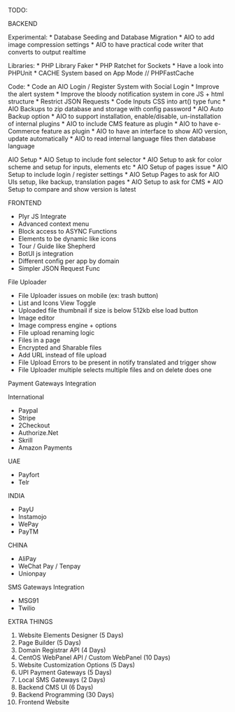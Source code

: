 TODO:

BACKEND

Experimental:
    * Database Seeding and Database Migration
    * AIO to add image compression settings
    * AIO to have practical code writer that converts to output realtime

Libraries:
    * PHP Library Faker
    * PHP Ratchet for Sockets
    * Have a look into PHPUnit
    * CACHE System based on App Mode // PHPFastCache

Code:
    * Code an AIO Login / Register System with Social Login
    * Improve the alert system
    * Improve the bloody notification system in core JS + html structure
    * Restrict JSON Requests
    * Code Inputs CSS into art() type func
    * AIO Backups to zip database and storage with config password
    * AIO Auto Backup option
    * AIO to support installation, enable/disable, un-installation of internal plugins
    * AIO to include CMS feature as plugin
    * AIO to have e-Commerce feature as plugin
    * AIO to have an interface to show AIO version, update automatically
    * AIO to read internal language files then database language

AIO Setup
    * AIO Setup to include font selector
    * AIO Setup to ask for color scheme and setup for inputs, elements etc
    * AIO Setup of pages issue
    * AIO Setup to include login / register settings
    * AIO Setup Pages to ask for AIO UIs setup, like backup, translation pages
    * AIO Setup to ask for CMS
    * AIO Setup to compare and show version is latest

FRONTEND

* Plyr JS Integrate
* Advanced context menu
* Block access to ASYNC Functions
* Elements to be dynamic like icons
* Tour / Guide like Shepherd
* BotUI js integration
* Different config per app by domain
* Simpler JSON Request Func

File Uploader

* File Uploader issues on mobile (ex: trash button)
* List and Icons View Toggle
* Uploaded file thumbnail if size is below 512kb else load button
* Image editor
* Image compress engine + options
* File upload renaming logic
* Files in a page
* Encrypted and Sharable files
* Add URL instead of file upload
* File Upload Errors to be present in notify translated and trigger show
* File Uploader multiple selects multiple files and on delete does one

Payment Gateways Integration

International

* Paypal
* Stripe
* 2Checkout
* Authorize.Net
* Skrill
* Amazon Payments

UAE

* Payfort
* Telr

INDIA

* PayU
* Instamojo
* WePay
* PayTM

CHINA

* AliPay
* WeChat Pay / Tenpay
* Unionpay

SMS Gateways Integration

* MSG91
* Twilio

EXTRA THINGS

1. Website Elements Designer (5 Days)
2. Page Builder (5 Days)
3. Domain Registrar API (4 Days)
4. CentOS WebPanel API / Custom WebPanel (10 Days)
5. Website Customization Options (5 Days)
6. UPI Payment Gateways (5 Days)
7. Local SMS Gateways (2 Days)
8. Backend CMS UI (6 Days)
9. Backend Programming (30 Days)
10. Frontend Website